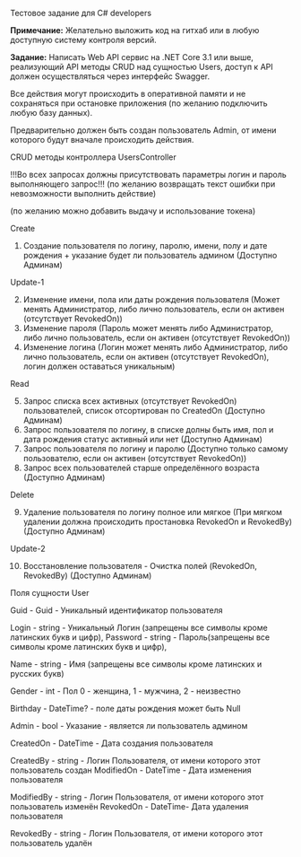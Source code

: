 ﻿Тестовое задание для C# developers 

**Примечание:** Желательно выложить код на гитхаб или в любую доступную систему контроля версий. 

**Задание:** Написать Web API сервис на .NET Core 3.1 или выше, реализующий API методы CRUD над сущностью Users, доступ к API должен осуществляться через интерфейс Swagger. 

Все действия могут происходить в оперативной памяти и не сохраняться при остановке приложения (по желанию подключить любую базу данных). 

Предварительно должен быть создан пользователь Admin, от имени которого будут вначале происходить действия. 

CRUD методы контроллера UsersController 

!!!Во всех запросах должны присутствовать параметры логин и пароль выполняющего запрос!!! (по желанию возвращать текст ошибки при невозможности выполнить действие) 

(по желанию можно добавить выдачу и использование токена) 

Create 

1) Создание пользователя по логину, паролю, имени, полу и дате рождения + указание будет ли пользователь админом (Доступно Админам) 

Update-1 

2) Изменение имени, пола или даты рождения пользователя (Может менять Администратор, либо лично пользователь, если он активен (отсутствует RevokedOn)) 
2) Изменение пароля (Пароль может менять либо Администратор, либо лично пользователь, если он активен (отсутствует RevokedOn)) 
2) Изменение логина (Логин может менять либо Администратор, либо лично пользователь, если он активен (отсутствует RevokedOn), логин должен оставаться уникальным) 

Read     

5) Запрос списка всех активных (отсутствует RevokedOn) пользователей, список отсортирован по CreatedOn (Доступно Админам) 
5) Запрос пользователя по логину, в списке долны быть имя, пол и дата рождения статус активный или нет (Доступно Админам) 
5) Запрос пользователя по логину и паролю (Доступно только самому пользователю, если он активен (отсутствует RevokedOn)) 
5) Запрос всех пользователей старше определённого возраста (Доступно Админам) 

Delete 

9) Удаление пользователя по логину полное или мягкое (При мягком удалении должна происходить простановка RevokedOn и RevokedBy) (Доступно Админам) 

Update-2 

10) Восстановление пользователя - Очистка полей (RevokedOn, RevokedBy) (Доступно Админам) 

Поля сущности User 

Guid - Guid - Уникальный идентификатор пользователя 

Login - string - Уникальный Логин (запрещены все символы кроме латинских букв и цифр), Password - string - Пароль(запрещены все символы кроме латинских букв и цифр), 

Name - string - Имя (запрещены все символы кроме латинских и русских букв) 

Gender - int - Пол 0 - женщина, 1 - мужчина, 2 - неизвестно 

Birthday - DateTime? - поле даты рождения может быть Null 

Admin - bool - Указание - является ли пользователь админом 

CreatedOn - DateTime - Дата создания пользователя 

CreatedBy - string - Логин Пользователя, от имени которого этот пользователь создан ModifiedOn - DateTime - Дата изменения пользователя 

ModifiedBy - string - Логин Пользователя, от имени которого этот пользователь изменён RevokedOn - DateTime- Дата удаления пользователя 

RevokedBy - string - Логин Пользователя, от имени которого этот пользователь удалён 
